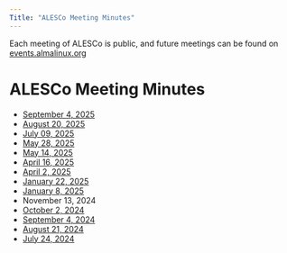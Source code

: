 ```yaml
---
Title: "ALESCo Meeting Minutes"
---
```


Each meeting of ALESCo is public, and future meetings can be found on [events.almalinux.org](https://events.almalinux.org/category/7/)

# ALESCo Meeting Minutes

- [September 4, 2025](/alesco/meeting-minutes/2025-09-04)
- [August 20, 2025](/alesco/meeting-minutes/2025-08-20)
- [July 09, 2025](/alesco/meeting-minutes/2025-07-09)
- [May 28, 2025](/alesco/meeting-minutes/2025-05-28)
- [May 14, 2025](/alesco/meeting-minutes/2025-05-14)
- [April 16, 2025](/alesco/meeting-minutes/2025-04-16)
- [April 2, 2025](/alesco/meeting-minutes/2025-04-02)
- [January 22, 2025](/alesco/meeting-minutes/2025-01-22)
- [January 8, 2025](/alesco/meeting-minutes/2025-01-08)
- November 13, 2024
- [October 2, 2024](/alesco/meeting-minutes/2024-10-02)
- [September 4, 2024](/alesco/meeting-minutes/2024-09-04)
- [August 21, 2024](/alesco/meeting-minutes/2024-08-21)
- [July 24, 2024](/alesco/meeting-minutes/2024-07-24)
